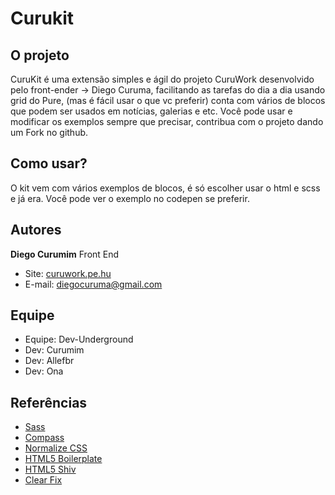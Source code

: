 # Curukit

## O projeto

CuruKit é uma extensão simples e ágil do projeto CuruWork desenvolvido pelo front-ender -> Diego Curuma, facilitando as tarefas do dia a dia usando grid do Pure, (mas é fácil usar o que vc preferir) conta com vários de blocos que podem ser usados em notícias, galerias e etc. Você pode usar e modificar os exemplos sempre que precisar, contribua com o projeto dando um Fork no github.


## Como usar?

O kit  vem com vários exemplos de blocos, é só escolher usar o html e scss e já era. Você pode ver o exemplo no codepen se preferir.


## Autores

**Diego Curumim** Front End

* Site: [curuwork.pe.hu](http://www.curuwork.pe.hu)
* E-mail: diegocuruma@gmail.com

## Equipe

* Equipe: Dev-Underground
* Dev: Curumim
* Dev: Allefbr
* Dev: Ona


## Referências

* [Sass](http://sass-lang.com/)
* [Compass](http://compass-style.org/)
* [Normalize CSS](http://necolas.github.io/normalize.css/)
* [HTML5 Boilerplate](http://html5boilerplate.com/)
* [HTML5 Shiv](https://github.com/aFarkas/html5shiv)
* [Clear Fix](http://nicolasgallagher.com/micro-clearfix-hack/)
